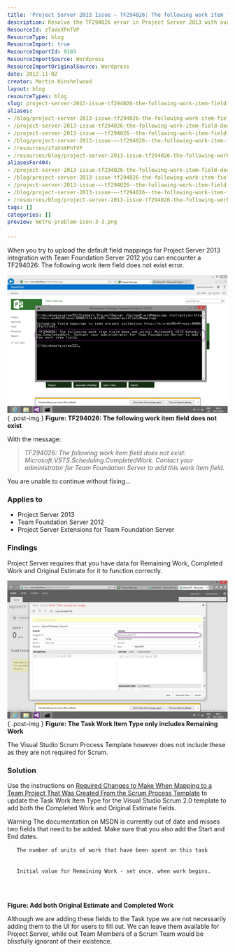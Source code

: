 ```yaml
---
title: 'Project Server 2013 Issue – TF294026: The following work item field does not exist'
description: Resolve the TF294026 error in Project Server 2013 with our guide. Learn how to add missing work item fields for seamless Team Foundation Server integration.
ResourceId: zTaVoXPnTVP
ResourceType: blog
ResourceImport: true
ResourceImportId: 9103
ResourceImportSource: Wordpress
ResourceImportOriginalSource: Wordpress
date: 2012-11-02
creator: Martin Hinshelwood
layout: blog
resourceTypes: blog
slug: project-server-2013-issue-tf294026-the-following-work-item-field-does-not-exist
aliases:
- /blog/project-server-2013-issue-tf294026-the-following-work-item-field-does-not-exist
- /project-server-2013-issue-tf294026-the-following-work-item-field-does-not-exist
- /project-server-2013-issue-–-tf294026--the-following-work-item-field-does-not-exist
- /blog/project-server-2013-issue-–-tf294026--the-following-work-item-field-does-not-exist
- /resources/zTaVoXPnTVP
- /resources/blog/project-server-2013-issue-tf294026-the-following-work-item-field-does-not-exist
aliasesFor404:
- /project-server-2013-issue-tf294026-the-following-work-item-field-does-not-exist
- /blog/project-server-2013-issue-tf294026-the-following-work-item-field-does-not-exist
- /project-server-2013-issue-–-tf294026--the-following-work-item-field-does-not-exist
- /blog/project-server-2013-issue-–-tf294026--the-following-work-item-field-does-not-exist
- /resources/blog/project-server-2013-issue-tf294026-the-following-work-item-field-does-not-exist
tags: []
categories: []
preview: metro-problem-icon-3-3.png

---
```

When you try to upload the default field mappings for Project Server 2013 integration with Team Foundation Server 2012 you can encounter a TF294026: The following work item field does not exist error.

[![TF294026: The following work item field does not exist](images/image_thumb26-1-1.png "TF294026: The following work item field does not exist")](http://blog.hinshelwood.com/files/2012/11/image26.png)  
{ .post-img }
**Figure: TF294026: The following work item field does not exist**

With the message:

> _TF294026: The following work item field does not exist: Microsoft.VSTS.Scheduling.CompletedWork. Contact your administrator for Team Foundation Server to add this work item field._

You are unable to continue without fixing…

### Applies to

- Project Server 2013
- Team Foundation Server 2012
- Project Server Extensions for Team Foundation Server

### Findings

Project Server requires that you have data for Remaining Work, Completed Work and Original Estimate for it to function correctly.

[![The Task Work Item Type only includes Remaining Work](images/image_thumb27-2-2.png "The Task Work Item Type only includes Remaining Work")](http://blog.hinshelwood.com/files/2012/11/image27.png)  
{ .post-img }
**Figure: The Task Work Item Type only includes Remaining Work**

The Visual Studio Scrum Process Template however does not include these as they are not required for Scrum.

### Solution

Use the instructions on [Required Changes to Make When Mapping to a Team Project That Was Created From the Scrum Process Template](http://msdn.microsoft.com/en-us/library/gg412658.aspx#scrummodifications) to update the Task Work Item Type for the Visual Studio Scrum 2.0 template to add both the Completed Work and Original Estimate fields.

Warning The documentation on MSDN is currently out of date and misses two fields that need to be added. Make sure that you also add the Start and End dates.

```
   The number of units of work that have been spent on this task


   Initial value for Remaining Work - set once, when work begins.




```

**Figure: Add both Original Estimate and Completed Work**

Although we are adding these fields to the Task type we are not necessarily adding them to the UI for users to fill out. We can leave them available for Project Server, while out Team Members of a Scrum Team would be blissfully ignorant of their existence.
